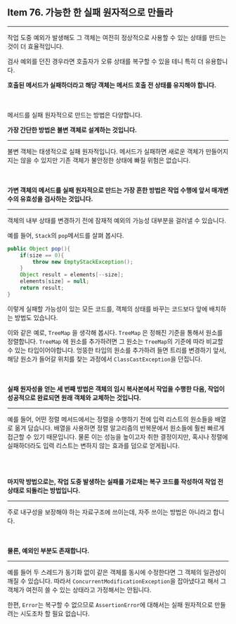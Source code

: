 ## Item 76. 가능한 한 실패 원자적으로 만들라
***

작업 도중 예외가 발생해도 그 객체는 여전히 정상적으로 사용할 수 있는 상태를 만드는 것이 더 효율적입니다.

검사 예외를 던진 경우라면 호출자가 오류 상태를 복구할 수 있을 테니 특히 더 유용합니다.

**호출된 메서드가 실패하더라고 해당 객체는 메서드 호출 전 상태를 유지해야 합니다.**

<br></br>
메서드를 실패 원자적으로 만드는 방법은 다양합니다.

**가장 간단한 방법은 불변 객체로 설계하는 것입니다.**
***
불변 객체는 태생적으로 실패 원자적입니다. 메서드가 실패하면 새로운 객체가 만들어지지는 않을 수 있지만
기존 객체가 불안정한 상태에 빠질 위험은 없습니다.

<br></br>
**가변 객체의 메서드를 실패 원자적으로 만드는 가장 흔한 방법은 작업 수행에 앞서 매개변수의 유효성을 검사하는 것입니다.**
***

객체의 내부 상태를 변경하기 전에 잠재적 예외의 가능성 대부분을 걸러낼 수 있습니다.

예를 들어, `Stack`의 `pop`메서드를 살펴 봅시다.

```java
public Object pop(){
    if(size == 0){
        throw new EmptyStackException();
    }
    Object result = elements[--size];
    elements[size] = null;
    return result;
}
```

이렇게 실패할 가능성이 있는 모든 코드를, 객체의 상태를 바꾸는 코드보다 앞에 배치하는 방법도 있습니다.

이와 같은 예로, `TreeMap` 을 생각해 봅시다. `TreeMap` 은 정해진 기준을 통해서 원소를 정렬합니다.
`TreeMap` 에 원소를 추가하려면 그 원소는 `TreeMap`의 기준에 따라 비교할 수 있는 타입이어야합니다.
엉뚱한 타입의 원소를 추가하려 들면 트리를 변경하기 앞서, 해당 원소가 들어갈 위치를 찾는 과정에서 `ClassCastException`을 던집니다.

<br></br>
**실패 원자성을 얻는 세 번째 방법은 객체의 임시 복사본에서 작업을 수행한 다음, 작업이 성공적으로 완료되면 원래 객체와 교체하는 것입니다.**

***
예를 들어, 어떤 정렬 메서드에서는 정렬을 수행하기 전에 입력 리스트의 원소들을 배열로 옮겨 담습니다.
배열을 사용하면 정렬 알고리즘의 반복문에서 원소들에 훨씬 빠르게 접근할 수 있기 때문입니다.
물론 이는 성능을 높이고자 취한 결정이지만, 혹시나 정렬에 실패하더라도 입력 리스트는 변하지 않는 효과를 덤으로 얻게됩니다.

<br></br>

**마지막 방법으로는, 작업 도중 발생하는 실패를 가로채는 복구 코드를 작성하여 작업 전 상태로 되돌리는 방법입니다.**
***

주로 내구성을 보장해야 하는 자료구조에 쓰이는데, 자주 쓰이는 방법은 아니라고 합니다.

<br></br>
**물론, 예외인 부분도 존재합니다.**
***
예를 들어  두 스레드가 동기화 없이 같은 객체를 동시에 수정한다면 그 객체의 일관성이 깨질 수 있습니다.
따라서 `ConcurrentModificationException`을 잡아냈다고 해서 그 객체가 여전히 쓸 수 있는 상태라고 가정해서는 안됩니다.

한편, `Error`는 복구할 수 없으므로 `AssertionError`에 대해서는 실패 원자적으로 만들려는 시도조차 할 필요 없습니다.
